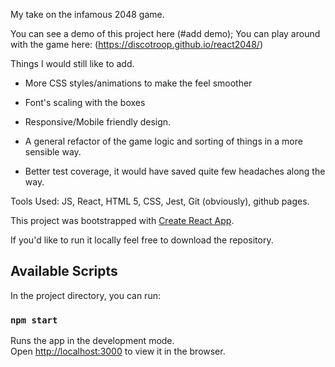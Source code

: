 My take on the infamous 2048 game.

You can see a demo of this project here (#add demo);
You can play around with the game here: (https://discotroop.github.io/react2048/)

Things I would still like to add.
- More CSS styles/animations to make the feel smoother
- Font's scaling with the boxes
- Responsive/Mobile friendly design.

- A general refactor of the game logic and sorting of things in a more sensible way.
- Better test coverage, it would have saved quite few headaches along the way.

Tools Used:
JS, React, HTML 5, CSS, Jest, Git (obviously), github pages.

This project was bootstrapped with [Create React App](https://github.com/facebook/create-react-app).

If you'd like to run it locally feel free to download the repository.

## Available Scripts

In the project directory, you can run:

### `npm start`

Runs the app in the development mode.<br />
Open [http://localhost:3000](http://localhost:3000) to view it in the browser.

